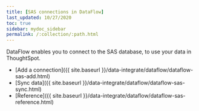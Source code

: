 ```yaml
---
title: [SAS connections in DataFlow]
last_updated: 10/27/2020
toc: true
sidebar: mydoc_sidebar
permalink: /:collection/:path.html
---
```

DataFlow enables you to connect to the SAS database, to use your data in ThoughtSpot.

- [Add a connection]({{ site.baseurl }}/data-integrate/dataflow/dataflow-sas-add.html)
- [Sync data]({{ site.baseurl }}/data-integrate/dataflow/dataflow-sas-sync.html)
- [Reference]({{ site.baseurl }}/data-integrate/dataflow/dataflow-sas-reference.html)
